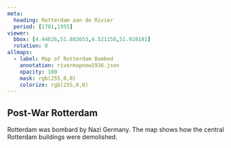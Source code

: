 ```yaml
---
meta:
  heading: Rotterdam aan de Rivier
  period: [1701,1955]
viewer:
  bbox: [4.44626,51.883653,4.521158,51.928181]
  rotation: 0
allmaps:
  - label: Map of Rotterdam Bombed
    annotation: rivermapnew1936.json
    opacity: 100
    mask: rgb(255,0,0)
    colorize: rgb(255,0,0)
---
```

## Post-War Rotterdam

Rotterdam was bombard by Nazi Germany. The map shows how the central Rotterdam buildings were demolished.

